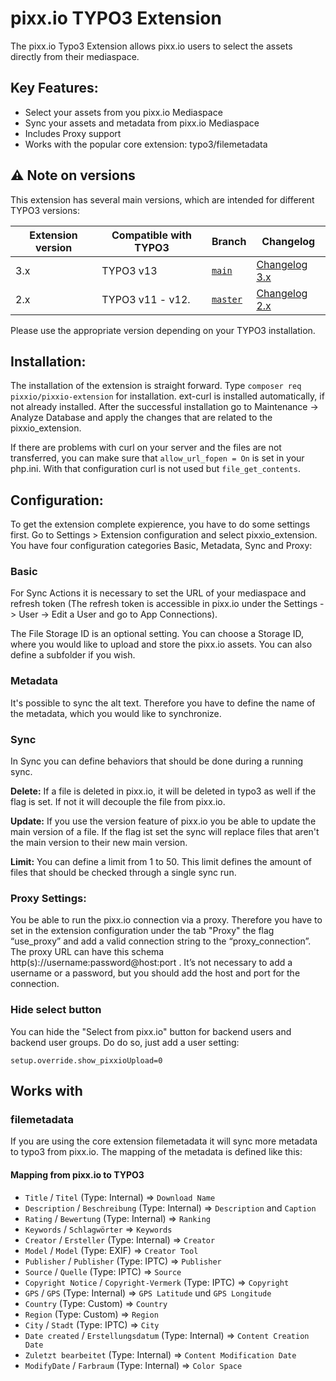 # pixx.io TYPO3 Extension

The pixx.io Typo3 Extension allows pixx.io users to select the assets directly from their mediaspace.

## Key Features:

- Select your assets from you pixx.io Mediaspace
- Sync your assets and metadata from pixx.io Mediaspace
- Includes Proxy support
- Works with the popular core extension: typo3/filemetadata

## ⚠️ Note on versions

This extension has several main versions, which are intended for different TYPO3 versions:

| Extension version | Compatible with TYPO3 | Branch                                                   | Changelog                                                                  |
| ----------------- | --------------------- | -------------------------------------------------------- | -------------------------------------------------------------------------- |
| 3.x               | TYPO3 v13             | [`main`](https://github.com/pixx-io/typo3)               | [Changelog 3.x](./CHANGELOG.md)                                            |
| 2.x               | TYPO3 v11 - v12.      | [`master`](https://github.com/pixx-io/typo3/tree/master) | [Changelog 2.x](https://github.com/pixx-io/typo3/blob/master/CHANGELOG.md) |

Please use the appropriate version depending on your TYPO3 installation.

## Installation:

The installation of the extension is straight forward. Type `composer req pixxio/pixxio-extension` for installation. ext-curl is installed automatically, if not already installed.
After the successful installation go to Maintenance -> Analyze Database and apply the changes that are related to the pixxio_extension.

If there are problems with curl on your server and the files are not transferred, you can make sure that
`allow_url_fopen = On`
is set in your php.ini. With that configuration curl is not used but `file_get_contents`.

## Configuration:

To get the extension complete expierence, you have to do some settings first. Go to Settings > Extension configuration and select pixxio_extension.
You have four configuration categories Basic, Metadata, Sync and Proxy:

### Basic

For Sync Actions it is necessary to set the URL of your mediaspace and refresh token (The refresh token is accessible in pixx.io under the Settings -> User -> Edit a User and go to App Connections).

The File Storage ID is an optional setting. You can choose a Storage ID, where you would like to upload and store the pixx.io assets. You can also define a subfolder if you wish.

### Metadata

It's possible to sync the alt text. Therefore you have to define the name of the metadata, which you would like to synchronize.

### Sync

In Sync you can define behaviors that should be done during a running sync.

**Delete:**
If a file is deleted in pixx.io, it will be deleted in typo3 as well if the flag is set. If not it will decouple the file from pixx.io.

**Update:**
If you use the version feature of pixx.io you be able to update the main version of a file. If the flag ist set the sync will replace files that aren't the main version to their new main version.

**Limit:**
You can define a limit from 1 to 50. This limit defines the amount of files that should be checked through a single sync run.

### Proxy Settings:

You be able to run the pixx.io connection via a proxy. Therefore you have to set in the extension configuration under the tab "Proxy" the flag “use_proxy” and add a valid connection string to the “proxy_connection”.
The proxy URL can have this schema http(s)://username:password@host:port . It’s not necessary to add a username or a password, but you should add the host and port for the connection.

### Hide select button

You can hide the "Select from pixx.io" button for backend users and backend user groups. Do do so, just add a user setting:

`setup.override.show_pixxioUpload=0`

## Works with

### filemetadata

If you are using the core extension filemetadata it will sync more metadata to typo3 from pixx.io. The mapping of the metadata is defined like this:

#### Mapping from pixx.io to TYPO3

- `Title` / `Titel` (Type: Internal) => `Download Name`
- `Description` / `Beschreibung` (Type: Internal) => `Description` and `Caption`
- `Rating` / `Bewertung` (Type: Internal) => `Ranking `
- `Keywords` / `Schlagwörter` => `Keywords`
- `Creator` / `Ersteller` (Type: Internal) => `Creator`
- `Model` / `Model` (Type: EXIF) => `Creator Tool`
- `Publisher` / `Publisher` (Type: IPTC) => `Publisher`
- `Source` / `Quelle` (Type: IPTC) => `Source`
- `Copyright Notice` / `Copyright-Vermerk` (Type: IPTC) => `Copyright`
- `GPS` / `GPS` (Type: Internal) => `GPS Latitude` und `GPS Longitude`
- `Country` (Type: Custom) => `Country`
- `Region` (Type: Custom) => `Region`
- `City` / `Stadt` (Type: IPTC) => `City`
- `Date created` / `Erstellungsdatum` (Type: Internal) => `Content Creation Date`
- `Zuletzt bearbeitet` (Type: Internal) => `Content Modification Date`
- `ModifyDate` / `Farbraum` (Type: Internal) => `Color Space`
